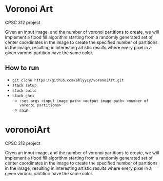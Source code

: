 # Voronoi Art

CPSC 312 project

Given an input image, and the number of voronoi partitions to create, we will implement a flood fill algorithm starting from a randomly generated set of center coordinates in the image to create the specified number of partitions in the image, resulting in interesting artistic results where every pixel in a given voronoi partition have the same color.

## How to run

- `git clone https://github.com/shlyyzy/voronoiArt.git`
- `stack setup`
- `stack build`
- `stack ghci`
  - `:set args <input image path> <output image path> <number of voronoi partitions>`
  - `main`
# voronoiArt
CPSC 312 project

Given an input image, and the number of voronoi partitions to create, we will implement a flood fill algorithm starting from a randomly generated set of center coordinates in the image to create the specified number of partitions in the image, resulting in interesting artistic results where every pixel in a given voronoi partition have the same color.
